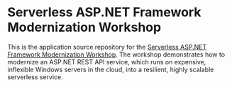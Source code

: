 # Serverless ASP.NET Framework Modernization Workshop

This is the application source repository for the [Serverless ASP.NET Framework Modernization Workshop](https://www.stackery.io/workshops/dotnet/index.html). The workshop demonstrates how to modernize an ASP.NET REST API service, which runs on expensive, inflexible Windows servers in the cloud, into a resilient, highly scalable serverless service.